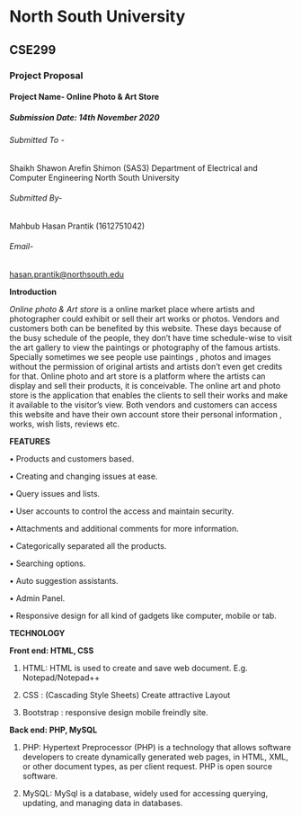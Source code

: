    # North South University
## CSE299
### Project Proposal
#### Project Name- Online Photo & Art Store
##### Submission Date: 14th November 2020
###### Submitted To - 
Shaikh Shawon Arefin Shimon (SAS3)
Department of Electrical and Computer Engineering
North South University
###### Submitted By-
Mahbub Hasan Prantik (1612751042)
###### Email-
[hasan.prantik@northsouth.edu](https://hasan.prantik@northsouth.edu)


**Introduction**

*Online photo & Art store* is a online market place where artists and photographer could exhibit or sell their art works or photos. Vendors and customers both can be benefited by this website. These days because of the busy schedule of the people, they don’t have time schedule-wise to visit the art gallery to view the paintings or photography of the famous artists. Specially sometimes we see people use paintings , photos and images without the permission of original artists and artists don’t even get credits for that. Online photo and art store is a platform where the artists can display and sell their products, it is conceivable. The online art and photo store is the application that enables the clients to sell their works and make it available to the visitor’s view.
Both vendors and customers can access this website and have their own account store their personal information , works, wish lists, reviews etc. 

 **FEATURES**
 
•	Products and customers based.

•	Creating and changing issues at ease.

•	Query issues and lists.

•	User accounts to control the access and maintain security.

•	Attachments and additional comments for more information.

•	Categorically separated all the products.

•	Searching options.

•	Auto suggestion assistants.

•	Admin Panel.

•	Responsive design for all kind of gadgets like computer, mobile or tab.

**TECHNOLOGY**

**Front end: HTML, CSS**

1.	HTML: HTML is used to create and save web document. E.g. Notepad/Notepad++

2.	CSS : (Cascading Style Sheets) Create attractive Layout

3.	Bootstrap : responsive design mobile freindly site.

**Back end: PHP, MySQL**

1.	PHP: Hypertext Preprocessor (PHP) is a technology that allows software developers to create dynamically generated web pages, in HTML, XML, or other document types, as per client request. PHP is open source software.

2.   MySQL: MySql is a database, widely used for accessing querying, updating, and      managing data in databases.


